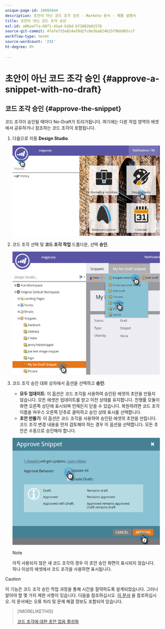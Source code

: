 ```yaml
---
unique-page-id: 10095644
description: 초안이 아닌 코드 조각 승인 - Marketo 문서 - 제품 설명서
title: 초안이 아닌 코드 조각 승인
exl-id: a06aa77a-68f1-41a4-b2bd-bf1882b81578
source-git-commit: 4fa7e733a824af8d2fc0e3ba824b25f9bb985ccf
workflow-type: tm+mt
source-wordcount: '231'
ht-degree: 0%

---
```


# 초안이 아닌 코드 조각 승인 {#approve-a-snippet-with-no-draft}

## 코드 조각 승인 {#approve-the-snippet}

코드 조각이 승인될 때마다 No-Draft가 트리거됩니다. 여기에는 다른 작업 영역의 에셋에서 공유하거나 참조하는 코드 조각이 포함됩니다.

1. 다음으로 이동 **Design Studio**.

   ![](assets/go-to-design-studio.png)

1. 코드 조각 선택 및 **코드 조각 작업** 드롭다운, 선택 **승인**.

   ![](assets/approve-snippet.png)

1. 코드 조각 승인 대화 상자에서 옵션을 선택하고 **승인**:

   * **모두 업데이트**: 이 옵션은 코드 조각을 사용하여 승인된 에셋의 초안을 만들지 않습니다. 모든 에셋은 업데이트를 받고 이전 상태를 유지합니다. 진행률 모듈이 화면 오른쪽 상단에 표시되며 언제든지 닫을 수 있습니다. 복원하려면 코드 조각 이름을 마우스 오른쪽 단추로 클릭하고 승인 상태 표시를 선택합니다.
   * **초안 만들기**: 이 옵션은 코드 조각을 사용하여 승인된 에셋의 초안을 만듭니다. 코드 조각 변경 내용을 먼저 검토해야 하는 경우 이 옵션을 선택합니다. 모든 초안은 수동으로 승인해야 합니다.

   ![](assets/snippet-dialog-box.png)

   >[!NOTE]
   >
   >아직 사용되지 않은 새 코드 조각의 경우 이 초안 승인 화면이 표시되지 않습니다. 하나 이상의 에셋에서 코드 조각을 사용하면 표시됩니다.

>[!CAUTION]
>
>이 기능은 코드 조각 승인 작업 과정을 통해 시간을 절약하도록 설계되었습니다. 그러나 알아야 할 몇 가지 제한 사항이 있습니다. 다음을 참조하십시오. [이 문서](https://nation.marketo.com/docs/DOC-4415) 을 참조하십시오. 이 문서에는 오류 처리 및 문제 해결 정보도 포함되어 있습니다.

>[!MORELIKETHIS]
>
>[코드 조각에 대한 초안 없음 활성화](/help/marketo/product-docs/administration/users-and-roles/enable-no-draft-for-snippets.md)
